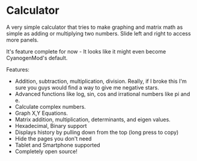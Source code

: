 # Calculator

A very simple calculator that tries to make graphing and matrix math as simple as adding or multiplying two numbers. Slide left and right to access more panels.

It's feature complete for now - It looks like it might even become CyanogenMod's default.

Features:

* Addition, subtraction, multiplication, division. Really, if I broke this I'm sure you guys would find a way to give me negative stars.
* Advanced functions like log, sin, cos and irrational numbers like pi and e.
* Calculate complex numbers.
* Graph X,Y Equations.
* Matrix addition, multiplication, determinants, and eigen values.
* Hexadecimal, Binary support
* Displays history by pulling down from the top (long press to copy)
* Hide the pages you don't need
* Tablet and Smartphone supported
* Completely open source! 
